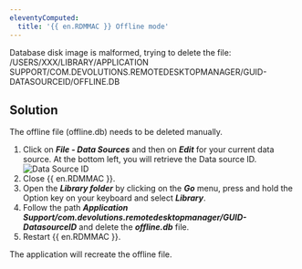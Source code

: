 ```yaml
---
eleventyComputed:
  title: '{{ en.RDMMAC }} Offline mode'
---
```

Database disk image is malformed, trying to delete the file: /USERS/XXX/LIBRARY/APPLICATION SUPPORT/COM.DEVOLUTIONS.REMOTEDESKTOPMANAGER/GUID-DATASOURCEID/OFFLINE.DB

## Solution

The offline file (offline.db) needs to be deleted manually.  

1. Click on ***File - Data Sources*** and then on ***Edit*** for your current data source. At the bottom left, you will retrieve the Data source ID.
![Data Source ID](https://webdevolutions.azureedge.net/docs/en/kb/KB4001.png)
1. Close {{ en.RDMMAC }}. 
1. Open the ***Library folder*** by clicking on the ***Go*** menu, press and hold the Option key on your keyboard and select ***Library***.
1. Follow the path ***Application Support/com.devolutions.remotedesktopmanager/GUID-DatasourceID*** and delete the ***offline.db*** file.
1. Restart {{ en.RDMMAC }}.  

The application will recreate the offline file.
